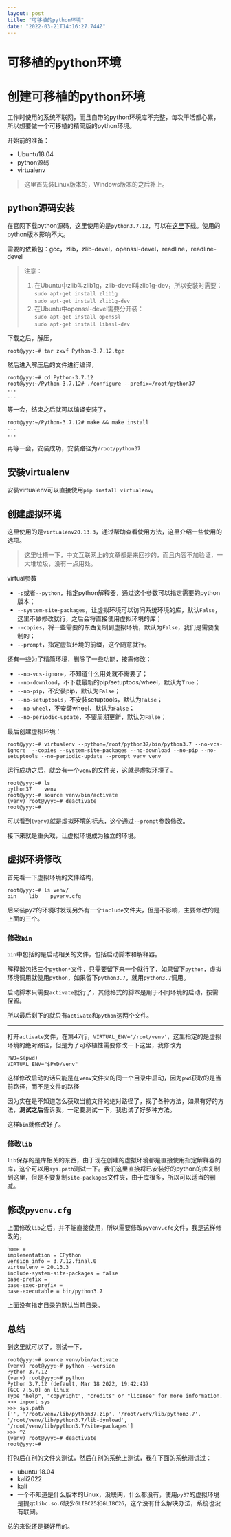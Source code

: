 ```yaml
---
layout: post
title: "可移植的python环境"
date: "2022-03-21T14:16:27.744Z"
---
```

可移植的python环境
============

创建可移植的python环境
==============

工作时使用的系统不联网，而且自带的python环境库不完整，每次干活都心累，所以想要做一个可移植的精简版的python环境。

开始前的准备：

*   Ubuntu18.04
*   python源码
*   virtualenv

> 这里首先装Linux版本的，Windows版本的之后补上。

python源码安装
----------

在官网下载python源码，这里使用的是`python3.7.12`，可以在[这里](https://www.python.org/ftp/python/3.7.12/Python-3.7.12.tgz)下载。使用的python版本影响不大。

需要的依赖包：gcc，zlib，zlib-devel，openssl-devel，readline，readline-devel

> 注意：
> 
> 1.  在Ubuntu中zlib叫zlib1g，zlib-devel叫zlib1g-dev，所以安装时需要：  
>     `sudo apt-get install zlib1g`  
>     `sudo apt-get install zlib1g-dev`
> 2.  在Ubuntu中openssl-devel需要分开装：  
>     `sudo apt-get install openssl`  
>     `sudo apt-get install libssl-dev`

下载之后，解压，

    root@yyy:~# tar zxvf Python-3.7.12.tgz
    

然后进入解压后的文件进行编译，

    root@yyy:~# cd Python-3.7.12
    root@yyy:~/Python-3.7.12# ./configure --prefix=/root/python37
    ...
    ...
    

等一会，结束之后就可以编译安装了，

    root@yyy:~/Python-3.7.12# make && make install
    ...
    ...
    

再等一会，安装成功，安装路径为`/root/python37`

安装virtualenv
------------

安装virtualenv可以直接使用`pip install virtualenv`。

创建虚拟环境
------

这里使用的是`virtualenv20.13.3`，通过帮助查看使用方法，这里介绍一些使用的选项。

> 这里吐槽一下，中文互联网上的文章都是来回抄的，而且内容不加验证，一大堆垃圾，没有一点用处。

virtual参数

*   `-p`或者`--python`，指定python解释器，通过这个参数可以指定需要的python版本；
*   `--system-site-packages`，让虚拟环境可以访问系统环境的库，默认`False`，这里不做修改就行，之后会将直接使用虚拟环境的库；
*   `--copies`，将一些需要的东西复制到虚拟环境，默认为`False`，我们是需要复制的；
*   `--prompt`，指定虚拟环境的前缀，这个随意就行。

还有一些为了精简环境，删除了一些功能，按需修改：

*   `--no-vcs-ignore`，不知道什么用处就不需要了；
*   `--no-download`，不下载最新的pip/setuptoos/wheel，默认为`True`；
*   `--no-pip`，不安装pip，默认为`False`；
*   `--no-setuptools`，不安装setuptools，默认为`False`；
*   `--no-wheel`，不安装wheel，默认为`False`；
*   `--no-periodic-update`，不要周期更新，默认为`False`；

最后创建虚拟环境：

    root@yyy:~# virtualenv --python=/root/python37/bin/python3.7 --no-vcs-ignore  --copies --system-site-packages --no-download --no-pip --no-setuptools --no-periodic-update --prompt venv venv
    

运行成功之后，就会有一个`venv`的文件夹，这就是虚拟环境了。

    root@yyy:~# ls
    python37    venv
    root@yyy:~# source venv/bin/activate
    (venv) root@yyy:~# deactivate
    root@yyy:~# 
    

可以看到`(venv)`就是虚拟环境的标志，这个通过`--prompt`参数修改。

接下来就是重头戏，让虚拟环境成为独立的环境。

虚拟环境修改
------

首先看一下虚拟环境的文件结构，

    root@yyy:~# ls venv/
    bin    lib    pyvenv.cfg
    

后来装py2的环境时发现另外有一个`include`文件夹，但是不影响，主要修改的是上面的三个。

### 修改`bin`

`bin`中包括的是启动相关的文件，包括启动脚本和解释器。

解释器包括三个`python*`文件，只需要留下来一个就行了，如果留下`python`，虚拟环境调用就使用`python`，如果留下`python3.7`，就用`python3.7`调用。

启动脚本只需要`activate`就行了，其他格式的脚本是用于不同环境的启动，按需保留。

所以最后剩下的就只有`activate`和`python`这两个文件。

* * *

打开`activate`文件，在第47行，`VIRTUAL_ENV='/root/venv'`，这里指定的是虚拟环境的绝对路径，但是为了可移植性需要修改一下这里，我修改为

    PWD=$(pwd)
    VIRTUAL_ENV="$PWD/venv"
    

这样修改启动的话只能是在`venv`文件夹的同一个目录中启动，因为`pwd`获取的是当前路径，而不是文件的路径

因为实在是不知道怎么获取当前文件的绝对路径了，找了各种方法，如果有好的方法，**测试之后**告诉我，一定要测试一下，我也试了好多种方法。

这样`bin`就修改好了。

### 修改`lib`

`lib`保存的是库相关的东西，由于现在创建的虚拟环境都是直接使用指定解释器的库，这个可以用`sys.path`测试一下。我们这里直接将已安装好的python的库复制到这里，但是不要复制`site-packages`文件夹，由于库很多，所以可以适当的删减。

修改`pyvenv.cfg`
--------------

上面修改`lib`之后，并不能直接使用，所以需要修改`pyvenv.cfg`文件，我是这样修改的，

    home = 
    implementation = CPython
    version_info = 3.7.12.final.0
    virtualenv = 20.13.3
    include-system-site-packages = false
    base-prefix = 
    base-exec-prefix = 
    base-executable = bin/python3.7
    

上面没有指定目录的默认当前目录。

总结
--

到这里就可以了，测试一下，

    root@yyy:~# source venv/bin/activate
    (venv) root@yyy:~# python --version
    Python 3.7.12
    (venv) root@yyy:~# python
    Python 3.7.12 (default, Mar 18 2022, 19:42:43)
    [GCC 7.5.0] on linux
    Type "help", "copyright", "credits" or "license" for more information.
    >>> import sys
    >>> sys.path
    ['', '/root/venv/lib/python37.zip', '/root/venv/lib/python3.7', '/root/venv/lib/python3.7/lib-dynload', '/root/venv/lib/python3.7/site-packages']
    >>> ^Z
    (venv) root@yyy:~# deactivate
    root@yyy:~# 
    

打包后在别的文件夹测试，然后在别的系统上测试，我在下面的系统测试过：

*   ubuntu 18.04
*   kali2022
*   kali
*   一个不知道是什么版本的Linux，没联网，什么都没有，使用`py37`的虚拟环境是提示`libc.so.6`缺少`GLIBC25`和`GLIBC26`，这个没有什么解决办法，系统也没有联网。

总的来说还是挺好用的。